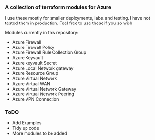 ###  A collection of terraform modules for Azure

I use these mostly for smaller deployments, labs,  and testing.  I have not tested them in production.
Feel free to use these if you so wish

Modules currently in this repository:
- Azure Firewall
- Azure Firewall Policy
- Azure Firewall Rule Collection Group
- Azure Keyvault
- Azure keyvault Secret
- Azure Local Network gateway
- Azure Resource Group
- Azure Virtual Network
- Azure Virtual WAN
- Azure Virtual Network Gateway
- Azure Virtual Network Peering
- Azure VPN Connection


### ToDO

- Add Examples
- Tidy up code
- More modules to be added